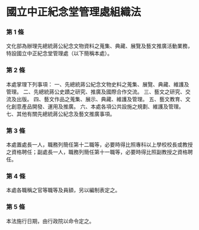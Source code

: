 # 國立中正紀念堂管理處組織法

### 第 1 條

文化部為辦理先總統蔣公紀念文物資料之蒐集、典藏、展覽及藝文推廣活動業務，特設國立中正紀念堂管理處（以下簡稱本處）。

### 第 2 條

本處掌理下列事項：
一、先總統蔣公紀念文物史料之蒐集、展覽、典藏、維護及管理。
二、先總統蔣公史蹟之研究、推廣及國際合作交流。
三、藝文之研究、交流及出版。
四、藝文作品之蒐集、展示、典藏、維護及管理。
五、藝文教育、文化創意產品開發、運用及推廣。
六、本處各項公共設施之規劃、維護及管理。
七、其他有關先總統蔣公紀念及藝文推廣事項。

### 第 3 條

本處置處長一人，職務列簡任第十二職等，必要時得比照專科以上學校校長或教授之資格聘任；副處長一人，職務列簡任第十一職等，必要時得比照副教授之資格聘任。

### 第 4 條

本處各職稱之官等職等及員額，另以編制表定之。

### 第 5 條

本法施行日期，由行政院以命令定之。

